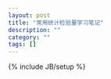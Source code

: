 ```yaml
---
layout: post
title: "常用统计检验量学习笔记"
description: ""
category: ""
tags: []
---
```

{% include JB/setup %}


